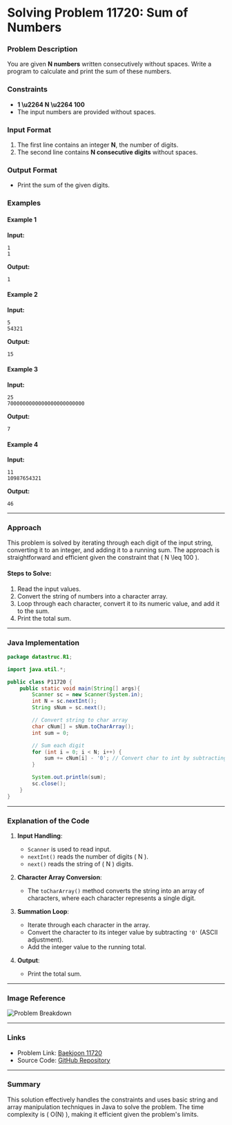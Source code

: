 # Solving Problem 11720: Sum of Numbers

### Problem Description
You are given **N numbers** written consecutively without spaces. Write a program to calculate and print the sum of these numbers.

### Constraints
- **1 \u2264 N \u2264 100**
- The input numbers are provided without spaces.

### Input Format
1. The first line contains an integer **N**, the number of digits.
2. The second line contains **N consecutive digits** without spaces.

### Output Format
- Print the sum of the given digits.

### Examples
#### Example 1
**Input:**
```
1
1
```
**Output:**
```
1
```

#### Example 2
**Input:**
```
5
54321
```
**Output:**
```
15
```

#### Example 3
**Input:**
```
25
7000000000000000000000000
```
**Output:**
```
7
```

#### Example 4
**Input:**
```
11
10987654321
```
**Output:**
```
46
```

---

### Approach
This problem is solved by iterating through each digit of the input string, converting it to an integer, and adding it to a running sum. The approach is straightforward and efficient given the constraint that \( N \leq 100 \).

#### Steps to Solve:
1. Read the input values.
2. Convert the string of numbers into a character array.
3. Loop through each character, convert it to its numeric value, and add it to the sum.
4. Print the total sum.

---

### Java Implementation
```java
package datastruc.R1;

import java.util.*;

public class P11720 {
    public static void main(String[] args){
        Scanner sc = new Scanner(System.in);
        int N = sc.nextInt();
        String sNum = sc.next();

        // Convert string to char array
        char cNum[] = sNum.toCharArray();
        int sum = 0;

        // Sum each digit
        for (int i = 0; i < N; i++) {
            sum += cNum[i] - '0'; // Convert char to int by subtracting '0'
        }

        System.out.println(sum);
        sc.close();
    }
}
```

---

### Explanation of the Code
1. **Input Handling**:
   - `Scanner` is used to read input.
   - `nextInt()` reads the number of digits \( N \).
   - `next()` reads the string of \( N \) digits.

2. **Character Array Conversion**:
   - The `toCharArray()` method converts the string into an array of characters, where each character represents a single digit.

3. **Summation Loop**:
   - Iterate through each character in the array.
   - Convert the character to its integer value by subtracting `'0'` (ASCII adjustment).
   - Add the integer value to the running total.

4. **Output**:
   - Print the total sum.

---

### Image Reference
![Problem Breakdown](file-path/IMG_47B1A92411D1-1.jpeg)

---

### Links
- Problem Link: [Baekjoon 11720](https://www.acmicpc.net/problem/11720)
- Source Code: [GitHub Repository](https://github.com/maxkim77/javaalgo)

---

### Summary
This solution effectively handles the constraints and uses basic string and array manipulation techniques in Java to solve the problem. The time complexity is \( O(N) \), making it efficient given the problem's limits.
